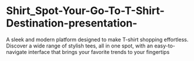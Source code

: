 # Shirt_Spot-Your-Go-To-T-Shirt-Destination-presentation-
A sleek and modern platform designed to make T-shirt shopping effortless. Discover a wide range of stylish tees, all in one spot, with an easy-to-navigate interface that brings your favorite trends to your fingertips
